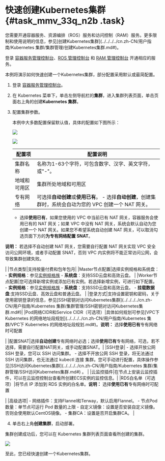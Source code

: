 # 快速创建Kubernetes集群 {#task_mmv_33q_n2b .task}

您需要开通容器服务、资源编排（ROS）服务和访问控制（RAM）服务。更多限制和使用说明的信息，参见[创建Kubernetes集群](../../../../cn.zh-CN/用户指南/Kubernetes 集群/集群管理/创建Kubernetes集群.md#)。

登录 [容器服务管理控制台](https://cs.console.aliyun.com/)、[ROS 管理控制台](https://ros.console.aliyun.com/) 和 [RAM 管理控制台](https://ram.console.aliyun.com/) 开通相应的服务。

本例将演示如何快速创建一个Kubernetes集群，部分配置采用默认或最简配置。

1.  登录 [容器服务管理控制台](https://cs.console.aliyun.com)。 
2.  在 Kubernetes 菜单下，单击左侧导航栏的**集群**，进入集群列表页面，单击页面右上角的创建**Kubernetes 集群**。 
3.  配置集群参数。 

    本例中大多数配置保留默认值，具体的配置如下图所示：

    ![](http://static-aliyun-doc.oss-cn-hangzhou.aliyuncs.com/assets/img/16128/15325969287352_zh-CN.png)

    ![](http://static-aliyun-doc.oss-cn-hangzhou.aliyuncs.com/assets/img/16128/15325969287353_zh-CN.png)

    |配置项|配置说明|
    |---|----|
    |集群名称|名称为1-63个字符，可包含数字、汉字、英文字符，或"-"。|
    |地域和可用区|集群所处地域和可用区|
    |专有网络|可选择**自动创建**或**使用已有**。    -   选择**自动创建**，创建集群时，系统会自动为您的 VPC 创建一个 NAT 网关。
    -   选择**使用已有**，如果您使用的 VPC 中当前已有 NAT 网关，容器服务会使用已有的 NAT 网关；如果 VPC 中没有 NAT 网关，系统会默认自动为您创建一个 NAT 网关。如果您不希望系统自动创建 NAT 网关，可以取消勾选页面下方的**为专有网络配置 SNAT**。

**说明：** 若选择不自动创建 NAT 网关，您需要自行配置 NAT 网关实现 VPC 安全访问公网环境，或者手动配置 SNAT，否则 VPC 内实例将不能正常访问公网，会导致集群创建失败。

|
    |节点类型|支持按量付费和包年包月|
    |Master节点配置|选择实例规格和系统盘：    -   **实例规格**：参见[实例规格族](../../../../cn.zh-CN/产品简介/实例规格族.md#)
    -   **系统盘**：支持SSD云盘和高效云盘。
|
    |Worker节点配置|您可选择新增实例或添加已有实例。若选择新增实例，可进行如下配置。    -   **实例规格**：参见[实例规格族](../../../../cn.zh-CN/产品简介/实例规格族.md#)
    -   **系统盘**：支持SSD云盘和高效云盘。
    -   **挂载数据盘**:支持SSD云盘、高效云盘和普通云盘。
|
    |登录方式|支持设置密钥和密码，关于使用密钥登录的信息，参见[SSH密钥对访问Kubernetes集群](../../../../cn.zh-CN/用户指南/Kubernetes 集群/集群管理/SSH密钥对访问Kubernetes集群.md#)|
    |Pod网络CIDR和Service CIDR（可选项）|具体如何规划可参见[VPC下 Kubernetes 的网络地址段规划](../../../../cn.zh-CN/用户指南/Kubernetes 集群/VPC下 Kubernetes 的网络地址段规划.md#)。**说明：** 选择**使用已有**专有网络时可配置

|
    |配置SNAT|选择**自动创建**专有网络时必选；选择**使用已有**专有网络，可选，若不选择，需要自行配置NAT网关，或手动配置SNAT。|
    |SSH登录|     -   选择开放公网 SSH 登录，您可以 SSH 访问集群。
    -   选择不开放公网 SSH 登录，将无法通过 SSH 访问集群，也无法通过 kubectl 连接 集群。您可手动进行配置，具体操作参见[SSH访问Kubernetes集群](../../../../cn.zh-CN/用户指南/Kubernetes 集群/集群管理/SSH访问Kubernetes集群.md#) 。
 |
    |云监控插件|在节点上安装云监控插件，可以在云监控控制台查看所创建ECS实例的监控信息。|
    |RDS白名单（可选项）|将节点 IP 添加到 RDS 实例的白名单。**说明：** 选择**使用已有**专有网络时可配置

|
    |高级选项|     -   网络插件：支持Flannel和Terway，默认启用Flannel。
    -   节点Pod数量：单节点可运行 Pod 数量的上限
    -   自定义镜像：设置是否安装自定义镜像。否则会使用默认CentOS镜像。
    -   集群CA：设置是否开启集群CA。
 |

4.  单击右上角**创建集群**，启动部署。 

集群创建成功后，您可以在 Kubernetes 集群列表页面查看所创建的集群。

![](http://static-aliyun-doc.oss-cn-hangzhou.aliyuncs.com/assets/img/16128/15325969287356_zh-CN.png)

至此，您已经快速创建一个Kubernetes集群。

